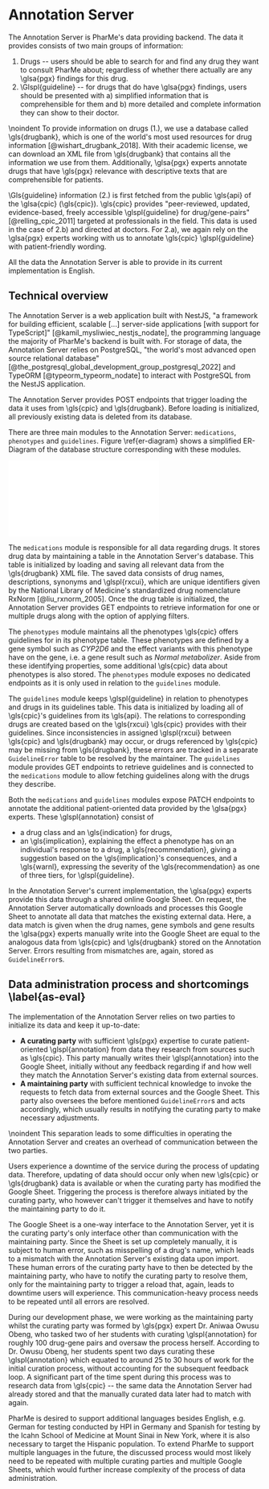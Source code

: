 # Annotation Server

The Annotation Server is PharMe's data providing backend. The data it provides
consists of two main groups of information:

1. Drugs -- users should be able to search for and find any drug
   they want to consult PharMe about; regardless of whether there actually are
   any \glsa{pgx} findings for this drug.
2. \Glspl{guideline} -- for drugs that do have \glsa{pgx} findings, users should
   be presented with
     a) simplified information that is comprehensible for them and
     b) more detailed and complete information they can show to their doctor.

\noindent To provide information on drugs (1.), we use a database called
\gls{drugbank}, which is one of the world's most used resources for drug
information [@wishart_drugbank_2018]. With their academic license, we can
download an XML file from \gls{drugbank} that contains all the information we
use from them. Additionally, \glsa{pgx} experts annotate drugs that have
\gls{pgx} relevance with descriptive texts that are comprehensible for patients.

\Gls{guideline} information (2.) is first fetched from the public \gls{api} of
the \glsa{cpic} (\gls{cpic}). \gls{cpic} provides "peer-reviewed, updated,
evidence-based, freely accessible \glspl{guideline} for drug/gene-pairs"
[@relling_cpic_2011] targeted at professionals in the field. This data is used
in the case of 2.b) and directed at doctors. For 2.a), we again rely on the
\glsa{pgx} experts working with us to annotate \gls{cpic} \glspl{guideline} with
patient-friendly wording.

All the data the Annotation Server is able to provide in its current
implementation is English.

## Technical overview

The Annotation Server is a web application built with NestJS, "a framework for
building efficient, scalable [...] server-side applications [with support for
TypeScript]" [@kamil_mysliwiec_nestjs_nodate], the programming language the
majority of PharMe's backend is built with. For storage of data, the Annotation
Server relies on PostgreSQL, "the world's most advanced open source relational
database" [@the_postgresql_global_development_group_postgresql_2022] and TypeORM
[@typeorm_typeorm_nodate] to interact with PostgreSQL from the NestJS
application.

The Annotation Server provides POST endpoints that trigger loading the data it
uses from \gls{cpic} and \gls{drugbank}. Before loading is initialized, all
previously existing data is deleted from its database.

There are three main modules to the Annotation Server: `medications`,
`phenotypes` and `guidelines`. Figure \ref{er-diagram} shows a simplified
ER-Diagram of the database structure corresponding with these modules.

![Simplified ER-diagram of Annotation Server
database\label{er-diagram}](images/as-database.pdf)

The `medications` module is responsible for all data regarding drugs. It stores
drug data by maintaining a table in the Annotation Server's database. This table
is initialized by loading and saving all relevant data from the \gls{drugbank}
XML file. The saved data consists of drug names, descriptions, synonyms and
\glspl{rxcui}, which are unique identifiers given by the National Library of
Medicine's standardized drug nomenclature RxNorm [@liu_rxnorm_2005].  Once the
drug table is initialized, the Annotation Server provides GET endpoints to
retrieve information for one or multiple drugs along with the option of applying
filters.

The `phenotypes` module maintains all the phenotypes \gls{cpic} offers
guidelines for in its phenotype table. These phenotypes are defined by a gene
symbol such as *CYP2D6* and the effect variants with this phenotype have on the
gene, i.e. a gene result such as *Normal metabolizer*. Aside from these
identifying properties, some additional \gls{cpic} data about phenotypes is also
stored. The `phenotypes` module exposes no dedicated endpoints as it is only
used in relation to the `guidelines` module.

The `guidelines` module keeps \glspl{guideline} in relation to phenotypes and
drugs in its guidelines table. This data is initialized by loading all of
\gls{cpic}'s guidelines from its \gls{api}. The relations to corresponding drugs
are created based on the \gls{rxcui} \gls{cpic} provides with their guidelines.
Since inconsistencies in assigned \glspl{rxcui} between \gls{cpic} and
\gls{drugbank} may occur, or drugs referenced by \gls{cpic} may be missing from
\gls{drugbank}, these errors are tracked in a separate `GuidelineError` table to
be resolved by the maintainer. The `guidelines` module provides GET endpoints to
retrieve guidelines and is connected to the `medications` module to allow
fetching guidelines along with the drugs they describe.

Both the `medications` and `guidelines` modules expose PATCH endpoints to
annotate the additional patient-oriented data provided by the \glsa{pgx}
experts. These \glspl{annotation} consist of

- a drug class and an \gls{indication} for drugs,
- an \gls{implication}, explaining the effect a phenotype has on an individual's
  response to a drug, a \gls{recommendation}, giving a suggestion based on the
  \gls{implication}'s consequences, and a \gls{warnl}, expressing the severity
  of the \gls{recommendation} as one of three tiers, for \glspl{guideline}.

In the Annotation Server's current implementation, the \glsa{pgx} experts
provide this data through a shared online Google Sheet. On request, the
Annotation Server automatically downloads and processes this Google Sheet to
annotate all data that matches the existing external data. Here, a data match is
given when the drug names, gene symbols and gene results the \glsa{pgx} experts
manually write into the Google Sheet are equal to the analogous data from
\gls{cpic} and \gls{drugbank} stored on the Annotation Server. Errors resulting
from mismatches are, again, stored as `GuidelineError`s.

## Data administration process and shortcomings \label{as-eval}

The implementation of the Annotation Server relies on two parties to
initialize its data and keep it up-to-date:

- **A curating party** with sufficient \gls{pgx} expertise to curate
  patient-oriented \glspl{annotation} from data they research from sources such
  as \gls{cpic}. This party manually writes their \glspl{annotation} into the
  Google Sheet, initially without any feedback regarding if and how well they
  match the Annotation Server's existing data from external sources.
- **A maintaining party** with sufficient technical knowledge to invoke the
  requests to fetch data from external sources and the Google
  Sheet. This party also oversees the before mentioned `GuidelineError`s and
  acts accordingly, which usually results in notifying the curating party to
  make necessary adjustments.

\noindent This separation leads to some difficulties in operating the Annotation
Server and creates an overhead of communication between the two parties.

Users experience a downtime of the service during the process of updating data.
Therefore, updating of data should occur only when new \gls{cpic} or
\gls{drugbank} data is available or when the curating party has modified the
Google Sheet. Triggering the process is therefore always initiated by the
curating party, who however can't trigger it themselves and have to notify the
maintaining party to do it.

The Google Sheet is a one-way interface to the Annotation Server, yet it is the
curating party's only interface other than communication with the maintaining
party. Since the Sheet is set up completely manually, it is subject to human
error, such as misspelling of a drug's name, which leads to a mismatch with the
Annotation Server's existing data upon import. These human errors of the
curating party have to then be detected by the maintaining party, who have to
notify the curating party to resolve them, only for the maintaining party to
trigger a reload that, again, leads to downtime users will experience. This
communication-heavy process needs to be repeated until all errors are resolved.

During our development phase, we were working as the maintaining party whilst
the curating party was formed by \gls{pgx} expert Dr. Aniwaa Owusu Obeng, who
tasked two of her students with curating \glspl{annotation} for roughly 100
drug-gene pairs and oversaw the process herself. According to Dr. Owusu Obeng,
her students spent two days curating these \glspl{annotation} which equated to
around 25 to 30 hours of work for the initial curation process, without
accounting for the subsequent feedback loop. A significant part of the time
spent during this process was to research data from \gls{cpic} -- the same data
the Annotation Server had already stored and that the manually curated data
later had to match with again.

PharMe is desired to support additional languages besides English, e.g. German
for testing conducted by HPI in Germany and Spanish for testing by the Icahn
  School of Medicine at Mount Sinai in New York, where it is also necessary to
  target the Hispanic population. To extend PharMe to support multiple languages
  in the future, the discussed process would most likely need to be repeated
  with multiple curating parties and multiple Google Sheets, which would further
  increase complexity of the process of data administration.
